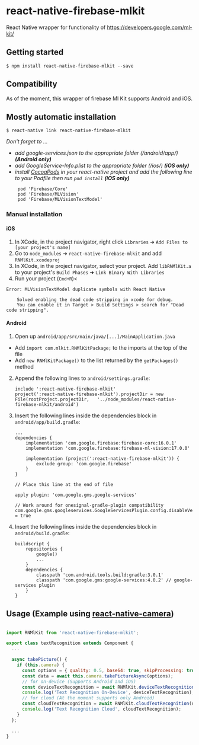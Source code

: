 
# react-native-firebase-mlkit
React Native wrapper for functionality of https://developers.google.com/ml-kit/

## Getting started

`$ npm install react-native-firebase-mlkit --save`

## Compatibility

As of the moment, this wrapper of firebase Ml Kit supports Android and iOS. 

## Mostly automatic installation

`$ react-native link react-native-firebase-mlkit`

*Don't forget to ...*
- *add google-services.json to the appropriate folder (/android/app/) __(Android only)__*
- *add GoogleService-Info.plist to the appropriate folder (/ios/) __(iOS only)__*
- *install [CocoaPods](https://cocoapods.org/) in your react-native project and add the following line to your Podfile then run `pod install` __(iOS only)__*
   ```
    pod 'Firebase/Core'
    pod 'Firebase/MLVision'
    pod 'Firebase/MLVisionTextModel'
   ```

### Manual installation


#### iOS

1. In XCode, in the project navigator, right click `Libraries` ➜ `Add Files to [your project's name]`
2. Go to `node_modules` ➜ `react-native-firebase-mlkit` and add `RNMlKit.xcodeproj`
3. In XCode, in the project navigator, select your project. Add `libRNMlKit.a` to your project's `Build Phases` ➜ `Link Binary With Libraries`
4. Run your project (`Cmd+R`)<

```
Error: MLVisionTextModel duplicate symbols with React Native

    Solved enabling the dead code stripping in xcode for debug. 
    You can enable it in Target > Build Settings > search for "Dead code stripping". 

```

#### Android

1. Open up `android/app/src/main/java/[...]/MainApplication.java`
  - Add `import com.mlkit.RNMlKitPackage;` to the imports at the top of the file
  - Add `new RNMlKitPackage()` to the list returned by the `getPackages()` method
2. Append the following lines to `android/settings.gradle`:
  	```
  	include ':react-native-firebase-mlkit'
  	project(':react-native-firebase-mlkit').projectDir = new File(rootProject.projectDir, 	'../node_modules/react-native-firebase-mlkit/android')
  	```
3. Insert the following lines inside the dependencies block in `android/app/build.gradle`:

    ```
    ...
    dependencies {
        implementation 'com.google.firebase:firebase-core:16.0.1'
        implementation 'com.google.firebase:firebase-ml-vision:17.0.0'

        implementation (project(':react-native-firebase-mlkit')) {
            exclude group: 'com.google.firebase'
        }
    }

    // Place this line at the end of file

    apply plugin: 'com.google.gms.google-services'

    // Work around for onesignal-gradle-plugin compatibility
    com.google.gms.googleservices.GoogleServicesPlugin.config.disableVersionCheck = true
    ```

4. Insert the following lines inside the dependencies block in `android/build.gradle`:

    ```
    buildscript {
        repositories {
            google()
            ...
        }
        dependencies {
            classpath 'com.android.tools.build:gradle:3.0.1'
            classpath 'com.google.gms:google-services:4.0.2' // google-services plugin
        }
    }
    ```


## Usage (Example using [react-native-camera](https://github.com/react-native-community/react-native-camera))

```javascript

import RNMlKit from 'react-native-firebase-mlkit';

export class textRecognition extends Component {
  ...

  async takePicture() {
    if (this.camera) {
      const options = { quality: 0.5, base64: true, skipProcessing: true, forceUpOrientation: true };
      const data = await this.camera.takePictureAsync(options);
      // for on-device (Supports Android and iOS)
      const deviceTextRecognition = await RNMlKit.deviceTextRecognition(data.uri); 
      console.log('Text Recognition On-Device', deviceTextRecognition);
      // for cloud (At the moment supports only Android)
      const cloudTextRecognition = await RNMlKit.cloudTextRecognition(data.uri);
      console.log('Text Recognition Cloud', cloudTextRecognition);
    }
  };

  ...
}
```
  
